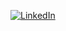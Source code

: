 [![LinkedIn](https://img.shields.io/badge/-LinkedIn-%230077B5?style=for-the-badge&logo=linkedin&logoColor=white)](https://www.linkedin.com/in/abhikaran-bhagat-402464362)

